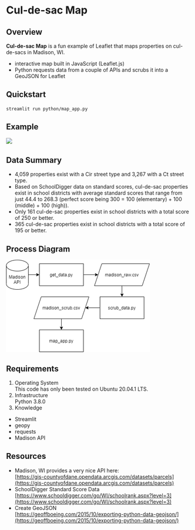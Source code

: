 # Cul-de-sac Map

## Overview

<b>Cul-de-sac Map</b> is a fun example of Leaflet that maps properties on cul-de-sacs in Madison, WI.
<br>
* interactive map built in JavaScript (Leaflet.js)
* Python requests data from a couple of APIs and scrubs it into a GeoJSON for Leaflet

## Quickstart

	streamlit run python/map_app.py

## Example

![](demo/example.gif)

## Data Summary

* 4,059 properties exist with a Cir street type and 3,267 with a Ct street type.
* Based on SchoolDigger data on standard scores, cul-de-sac properties exist in school districts with average standard scores that range from just 44.4 to 268.3 (perfect score being 300 = 100 (elementary) + 100 (middle) + 100 (high)).
* Only 161 cul-de-sac properties exist in school districts with a total score of 250 or better.
* 365 cul-de-sac properties exist in school districts with a total score of 195 or better.

## Process Diagram

![](demo/process-diagram.png)

## Requirements

1. Operating System<br>
This code has only been tested on Ubuntu 20.04.1 LTS.
2. Infrastructure<br>
Python 3.8.0
3. Knowledge<br>
* Streamlit
* geopy
* requests
* Madison API

## Resources

* Madison, WI provides a very nice API here:<br>
[https://gis-countyofdane.opendata.arcgis.com/datasets/parcels](https://gis-countyofdane.opendata.arcgis.com/datasets/parcels)
* SchoolDigger Standard Score Data<br>
[https://www.schooldigger.com/go/WI/schoolrank.aspx?level=3](https://www.schooldigger.com/go/WI/schoolrank.aspx?level=3)
* Create GeoJSON<br>
[https://geoffboeing.com/2015/10/exporting-python-data-geojson/](https://geoffboeing.com/2015/10/exporting-python-data-geojson/)